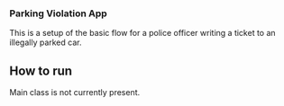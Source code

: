 ### Parking Violation App
This is a setup of the basic flow for a police officer writing a ticket to an illegally parked car.

## How to run
Main class is not currently present.